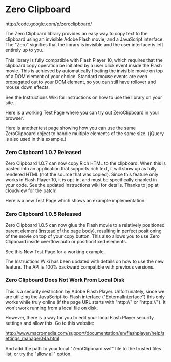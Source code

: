 Zero Clipboard
==============

http://code.google.com/p/zeroclipboard/

The Zero Clipboard library provides an easy way to copy text to the clipboard using an invisible Adobe Flash movie, and a JavaScript interface. The "Zero" signifies that the library is invisible and the user interface is left entirely up to you.

This library is fully compatible with Flash Player 10, which requires that the clipboard copy operation be initiated by a user click event inside the Flash movie. This is achieved by automatically floating the invisible movie on top of a DOM element of your choice. Standard mouse events are even propagated out to your DOM element, so you can still have rollover and mouse down effects.

See the Instructions Wiki for instructions on how to use the library on your site.

Here is a working Test Page where you can try out ZeroClipboard in your browser.

Here is another test page showing how you can use the same ZeroClipboard object to handle multiple elements of the same size. (jQuery is also used in this example.)

### Zero Clipboard 1.0.7 Released

Zero Clipboard 1.0.7 can now copy Rich HTML to the clipboard. When this is pasted into an application that supports rich text, it will show up as fully rendered HTML (not the source that was copied). Since this feature only works in Flash Player 10, it is opt-in, and must be specifically enabled in your code. See the updated Instructions wiki for details. Thanks to jpp at cloudview for the patch!

Here is a new Test Page which shows an example implementation.

### Zero Clipboard 1.0.5 Released

Zero Clipboard 1.0.5 can now glue the Flash movie to a relatively positioned parent element (instead of the page body), resulting in perfect positioning of the movie on top of your copy button. This also allows you to use Zero Clipboard inside overflow:auto or position:fixed elements.

See this New Test Page for a working example.

The Instructions Wiki has been updated with details on how to use the new feature. The API is 100% backward compatible with previous versions.

### Zero Clipboard Does Not Work From Local Disk

This is a security restriction by Adobe Flash Player. Unfortunately, since we are utilizing the JavaScript-to-Flash interface ("ExternalInterface") this only works while truly online (if the page URL starts with "http://" or "https://"). It won't work running from a local file on disk.

However, there is a way for you to edit your local Flash Player security settings and allow this. Go to this website:

http://www.macromedia.com/support/documentation/en/flashplayer/help/settings_manager04a.html

And add the path to your local "ZeroClipboard.swf" file to the trusted files list, or try the "allow all" option.